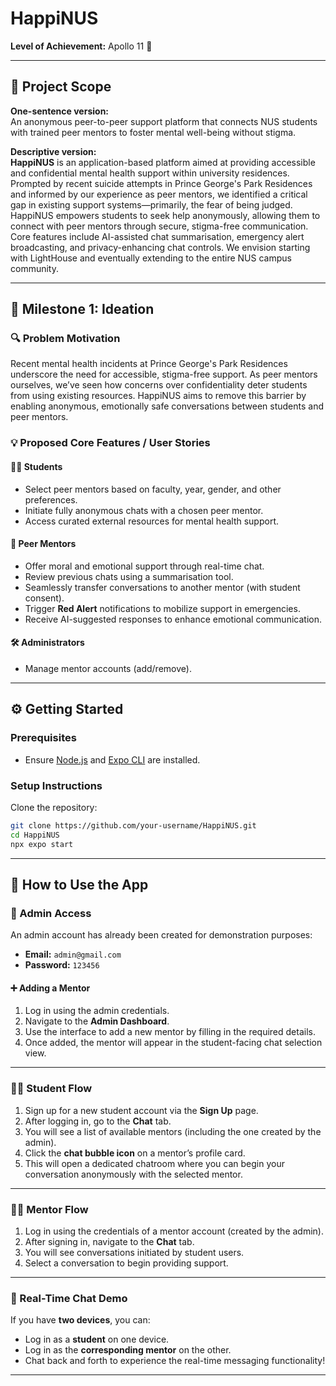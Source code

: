 # HappiNUS

**Level of Achievement:** Apollo 11 🚀

---

## 📌 Project Scope

**One-sentence version:**  
An anonymous peer-to-peer support platform that connects NUS students with trained peer mentors to foster mental well-being without stigma.

**Descriptive version:**  
**HappiNUS** is an application-based platform aimed at providing accessible and confidential mental health support within university residences. Prompted by recent suicide attempts in Prince George's Park Residences and informed by our experience as peer mentors, we identified a critical gap in existing support systems—primarily, the fear of being judged. HappiNUS empowers students to seek help anonymously, allowing them to connect with peer mentors through secure, stigma-free communication. Core features include AI-assisted chat summarisation, emergency alert broadcasting, and privacy-enhancing chat controls. We envision starting with LightHouse and eventually extending to the entire NUS campus community.

---

## 🚀 Milestone 1: Ideation

### 🔍 Problem Motivation
Recent mental health incidents at Prince George's Park Residences underscore the need for accessible, stigma-free support. As peer mentors ourselves, we’ve seen how concerns over confidentiality deter students from using existing resources. HappiNUS aims to remove this barrier by enabling anonymous, emotionally safe conversations between students and peer mentors.

### 💡 Proposed Core Features / User Stories

#### 👨‍🎓 Students
- Select peer mentors based on faculty, year, gender, and other preferences.
- Initiate fully anonymous chats with a chosen peer mentor.
- Access curated external resources for mental health support.

#### 🤝 Peer Mentors
- Offer moral and emotional support through real-time chat.
- Review previous chats using a summarisation tool.
- Seamlessly transfer conversations to another mentor (with student consent).
- Trigger **Red Alert** notifications to mobilize support in emergencies.
- Receive AI-suggested responses to enhance emotional communication.

#### 🛠 Administrators
- Manage mentor accounts (add/remove).

---

## ⚙️ Getting Started

### Prerequisites
- Ensure [Node.js](https://nodejs.org/) and [Expo CLI](https://docs.expo.dev/get-started/installation/) are installed.

### Setup Instructions

Clone the repository:

```bash
git clone https://github.com/your-username/HappiNUS.git
cd HappiNUS
npx expo start
```

---

## 👥 How to Use the App

### 🔐 Admin Access
An admin account has already been created for demonstration purposes:

- **Email:** `admin@gmail.com`  
- **Password:** `123456`

#### ➕ Adding a Mentor
1. Log in using the admin credentials.
2. Navigate to the **Admin Dashboard**.
3. Use the interface to add a new mentor by filling in the required details.
4. Once added, the mentor will appear in the student-facing chat selection view.

---

### 🧑‍🎓 Student Flow
1. Sign up for a new student account via the **Sign Up** page.
2. After logging in, go to the **Chat** tab.
3. You will see a list of available mentors (including the one created by the admin).
4. Click the **chat bubble icon** on a mentor’s profile card.
5. This will open a dedicated chatroom where you can begin your conversation anonymously with the selected mentor.

---

### 🧑‍🏫 Mentor Flow
1. Log in using the credentials of a mentor account (created by the admin).
2. After signing in, navigate to the **Chat** tab.
3. You will see conversations initiated by student users.
4. Select a conversation to begin providing support.

---

### 📱 Real-Time Chat Demo
If you have **two devices**, you can:
- Log in as a **student** on one device.
- Log in as the **corresponding mentor** on the other.
- Chat back and forth to experience the real-time messaging functionality!

---

